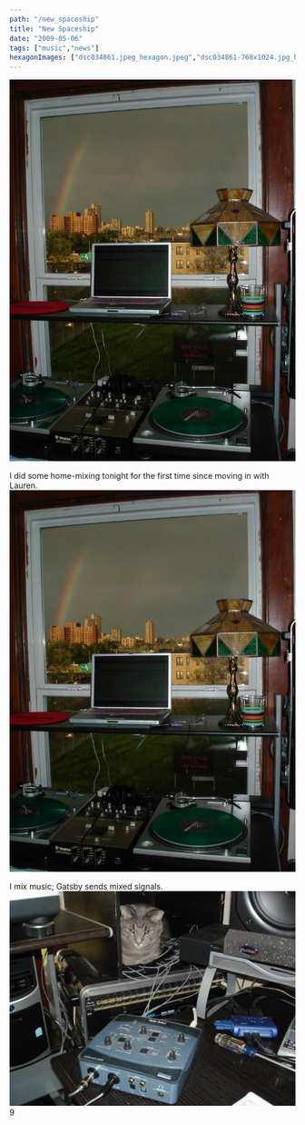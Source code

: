 ```yaml
---
path: "/new_spaceship"
title: "New Spaceship"
date: "2009-05-06"
tags: ["music","news"]
hexagonImages: ["dsc034861.jpeg_hexagon.jpeg","dsc034861-768x1024.jpg_hexagon.jpeg","dsc03487-1024x768.jpg_hexagon.jpeg","dsc034861.jpg_hexagon.jpeg","dsc03487.jpg_hexagon.jpeg"]
---
```


 [![](dsc034861.jpeg)](dsc034861.jpeg)

I did some home-mixing tonight for the first time since moving in with Lauren. [![dsc034861](dsc034861-768x1024.jpg "dsc034861")](dsc034861.jpg)  
  
I mix music; Gatsby sends mixed signals. [![dsc03487](dsc03487-1024x768.jpg "dsc03487")](dsc03487.jpg) 9 
  <!---
  <div class="field field-type-filefield field-field-images" xmlns="http://www.w3.org/1999/xhtml">
      
    <div class="field-items">
            <div class="field-item odd">
                    <a href="http://www.beigerecords.com/joe-old/sites/default/files/dsc034861.jpeg" class="imagecache imagecache-square_thumbnail imagecache-imagelink imagecache-square_thumbnail_imagelink"><img src="http://www.beigerecords.com/joe-old/sites/default/files/imagecache/square_thumbnail/dsc034861.jpeg" alt="" title="" width="300" height="300" class="imagecache imagecache-square_thumbnail"/></a>        </div>
        </div>
</div> 

I did some home-mixing tonight for the first time since moving in with Lauren.
 <a href="http://www.beigerecords.com/joe/wp-content/uploads/2009/05/dsc034861.jpg" xmlns="http://www.w3.org/1999/xhtml">


<img src="/joe/newdrupal/sites/default/files/images/dsc034861-768x1024.jpg" alt="dsc034861" title="dsc034861" width="500" class="alignnone size-large wp-image-314"/></a> 
 <br xmlns="http://www.w3.org/1999/xhtml"/> <br xmlns="http://www.w3.org/1999/xhtml"/> I mix music; Gatsby sends mixed signals.
 <a href="http://www.beigerecords.com/joe/wp-content/uploads/2009/05/dsc03487.jpg" xmlns="http://www.w3.org/1999/xhtml"><img src="/joe/newdrupal/sites/default/files/images/dsc03487-1024x768.jpg" alt="dsc03487" title="dsc03487" width="500" class="alignnone size-large wp-image-315"/></a> 
 9
  --->